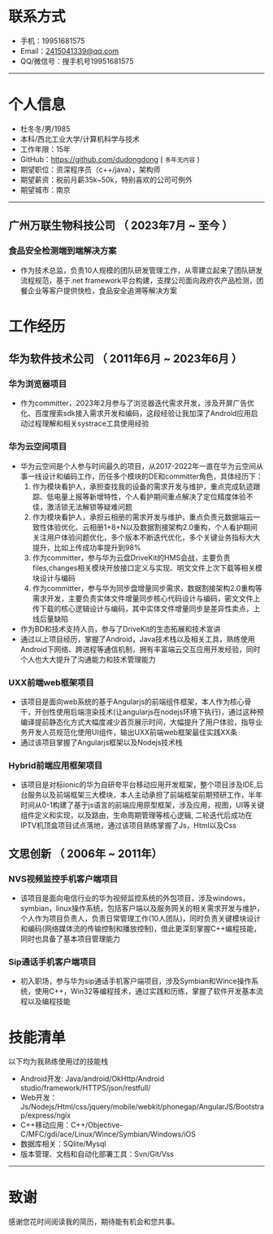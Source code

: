 # 联系方式

- 手机：19951681575
- Email：2415041339@qq.com
- QQ/微信号：搜手机号19951681575
---
# 个人信息
 - 杜冬冬/男/1985
 - 本科/西北工业大学/计算机科学与技术
 - 工作年限：15年
 - GitHub：https://github.com/dudongdong ( ``` 多年无内容 ```  )
 - 期望职位：资深程序员（c++/java），架构师
 - 期望薪资：税前月薪35k~50k，特别喜欢的公司可例外
 - 期望城市：南京
---
## 广州万联生物科技公司 （ 2023年7月 ~ 至今 ）
### 食品安全检测端到端解决方案
- 作为技术总监，负责10人规模的团队研发管理工作，从零建立起来了团队研发流程规范，基于.net framework平台构建，支撑公司面向政府农产品检测，团餐企业等客户提供快检，食品安全追溯等解决方案
# 工作经历
## 华为软件技术公司 （ 2011年6月 ~ 2023年6月 ）
### 华为浏览器项目
- 作为committer，2023年2月参与了浏览器迭代需求开发，涉及开屏广告优化、百度搜索sdk接入需求开发和编码，这段经验让我加深了Android应用启动过程理解和相关systrace工具使用经验
### 华为云空间项目
- 华为云空间是个人参与时间最久的项目，从2017-2022年一直在华为云空间从事一线设计和编码工作，历任多个模块的DE和committer角色，具体经历下：
    1. 作为模块看护人，承担查找我的设备的需求开发与维护，重点完成轨迹跟踪、低电量上报等新增特性，个人看护期间重点解决了定位精度体验不佳，激活锁无法解锁等疑难问题
    2. 作为模块看护人，承担云相册的需求开发与维护，重点负责元数据端云一致性体验优化、云相册1+8+N以及数据割接架构2.0重构，个人看护期间关注用户体验问题优化，多个版本不断迭代优化，多个关键业务指标大大提升，比如上传成功率提升到98%
    3. 作为committer，参与华为云盘DriveKit的HMS会战，主要负责files,changes相关模块开放接口定义与实现、明文文件上次下载等相关模块设计与编码
    4. 作为committer，参与华为同步盘增量同步需求，数据割接架构2.0重构等需求开发，主要负责实体文件增量同步核心代码设计与编码，密文文件上传下载的核心逻辑设计与编码，其中实体文件增量同步是差异性卖点，上线后量缺陷
- 作为BD和技术支持人员，参与了DriveKit的生态拓展和技术宣讲
- 通过以上项目经历，掌握了Android，Java技术栈以及相关工具，熟练使用Android下网络、跨进程等通信机制，拥有丰富端云交互应用开发经验，同时个人也大大提升了沟通能力和技术管理能力
### UXX前端web框架项目
- 该项目是面向web系统的基于Angularjs的前端组件框架，本人作为核心骨干，开创性使用后端渲染技术(让angularjs在nodejs环境下执行)，通过这种预编译提前静态化方式大幅度减少首页展示时间，大幅提升了用户体验，指导业务开发人员规范化使用UI组件，输出UXX前端web框架最佳实践XX条
- 通过该项目掌握了Angularjs框架以及Nodejs技术栈
### Hybrid前端应用框架项目
- 该项目是对标ionic的华为自研夸平台移动应用开发框架，整个项目涉及IDE,后台服务以及前端框架三大模块，本人主动承担了前端框架前期预研工作，半年时间从0-1构建了基于js语言的前端应用原型框架，涉及应用，视图，UI等关键组件定义和实现，以及路由，生命周期管理等核心逻辑, 二轮迭代后成功在IPTV机顶盒项目试点落地，通过该项目熟练掌握了Js，Html以及Css
## 文思创新 （ 2006年 ~ 2011年）
### NVS视频监控手机客户端项目
- 该项目是面向电信行业的华为视频监控系统的外包项目，涉及windows，symbian，linux操作系统，包括客户端以及服务网关的相关需求开发与维护，个人作为项目负责人，负责日常管理工作(10人团队)，同时负责关键模块设计和编码(网络媒体流的传输控制和播放控制)，借此更深刻掌握C++编程技能，同时也具备了基本项目管理能力
### Sip通话手机客户端项目
- 初入职场，参与华为sip通话手机客户端项目，涉及Symbian和Wince操作系统，使用C++，Win32等编程技术，通过实践和历练，掌握了软件开发基本流程以及编程技能
# 技能清单
以下均为我熟练使用过的技能栈
- Android开发: Java/android/OkHttp/Android studio/framework/HTTPS/json/restfull/
- Web开发：Js/Nodejs/Html/css/jquery/mobile/webkit/phonegap/AngularJS/Bootstrap/express/ngix
- C++移动应用：C++/Objective-C/MFC/gdi/ace/Linux/Wince/Symbian/Windows/iOS
- 数据库相关：SQlite/Mysql
- 版本管理、文档和自动化部署工具：Svn/Git/Vss
---
# 致谢
感谢您花时间阅读我的简历，期待能有机会和您共事。
